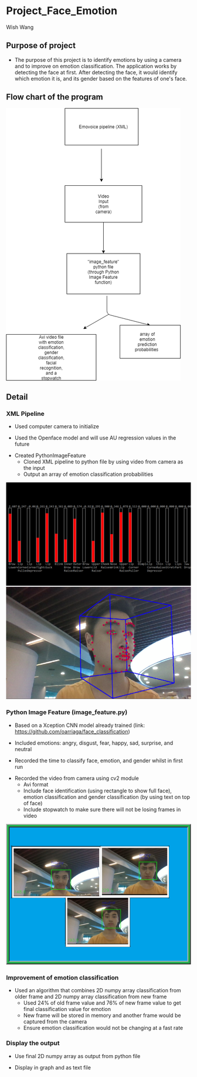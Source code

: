 # Project_Face_Emotion
Wish Wang

## Purpose of project
* The purpose of this project is to identify emotions by using a camera and to improve on emotion classification. The application works by detecting the face at first. After detecting the face, it would identify which emotion it is, and its gender based on the features of one's face. 

## Flow chart of the program
![](IM/Flow_Chart.png)

## Detail
### XML Pipeline
* Used computer camera to initialize 
- Used the Openface model and will use AU regression values in the future
* Created PythonImageFeature
     * Cloned XML pipeline to python file by using video from camera as the input
     - Output an array of emotion classification probabilities

![](IM/AUClassificationChart.PNG)
![](IM/OpenFaceImage.PNG)
### Python Image Feature (image_feature.py)
* Based on a Xception CNN model already trained (link: https://github.com/oarriaga/face_classification)
- Included emotions: angry, disgust, fear, happy, sad, surprise, and neutral
* Recorded the time to classify face, emotion, and gender whilst in first run
- Recorded the video from camera using cv2 module
    * Avi format
    - Include face identification (using rectangle to show full face), emotion classification and gender classification (by using text on top of face)
    * Include stopwatch to make sure there will not be losing frames in video

![](IM/ExampleClassification.png)
### Improvement of emotion classification
* Used an algorithm that combines 2D numpy array classification from older frame and 2D numpy array classification from new frame
    * Used 24% of old frame value and 76% of new frame value to get final classification value for emotion
    - New frame will be stored in memory and another frame would be captured from the camera
    * Ensure emotion classification would not be changing at a fast rate

### Display the output
* Use final 2D numpy array as output from python file
- Display in graph and as text file
